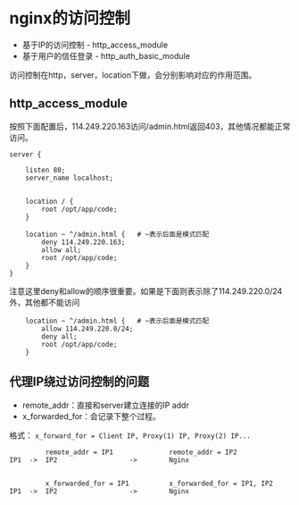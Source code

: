 # nginx的访问控制

- 基于IP的访问控制 - http_access_module
- 基于用户的信任登录 - http_auth_basic_module

访问控制在http，server，location下做，会分别影响对应的作用范围。

## http_access_module

按照下面配置后，114.249.220.163访问/admin.html返回403，其他情况都能正常访问。

```
server {

    listen 80;
    server_name localhost;


    location / {
        root /opt/app/code;
    }

    location ~ ^/admin.html {   # ~表示后面是模式匹配
        deny 114.249.220.163;
        allow all;
        root /opt/app/code;
    }
}
```

注意这里deny和allow的顺序很重要。如果是下面则表示除了114.249.220.0/24外，其他都不能访问

```
    location ~ ^/admin.html {   # ~表示后面是模式匹配
        allow 114.249.220.0/24;
        deny all;
        root /opt/app/code;
    }
```

## 代理IP绕过访问控制的问题

- remote_addr：直接和server建立连接的IP addr
- x_forwarded_for：会记录下整个过程。

格式：
`x_forward_for = Client IP, Proxy(1) IP, Proxy(2) IP...`

```
         remote_addr = IP1              remote_addr = IP2
IP1  ->  IP2                  ->        Nginx


         x_forwarded_for = IP1          x_forwarded_for = IP1, IP2
IP1  ->  IP2                  ->        Nginx
```
